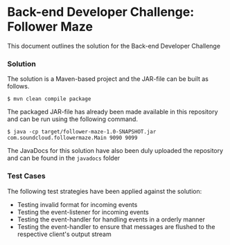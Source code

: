 # Back-end Developer Challenge: Follower Maze

This document outlines the solution for the Back-end Developer Challenge

### Solution
The solution is a Maven-based project and the JAR-file can be built as follows.

```
$ mvn clean compile package
```

The packaged JAR-file has already been made available in this repository and can
be run using the following command.
```
$ java -cp target/follower-maze-1.0-SNAPSHOT.jar com.soundcloud.followermaze.Main 9090 9099
```

The JavaDocs for this solution have also been duly uploaded the repository and can
be found in the `javadocs` folder

### Test Cases

The following test strategies have been applied against the solution:
* Testing invalid format for incoming events
* Testing the event-listener for incoming events
* Testing the event-handler for handling events in a orderly manner
* Testing the event-handler to ensure that messages are flushed to the respective client's output stream